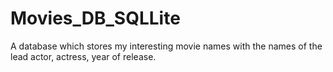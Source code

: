 # Movies_DB_SQLLite
A database which stores my interesting movie names with the names of the lead actor, actress, year of release.
